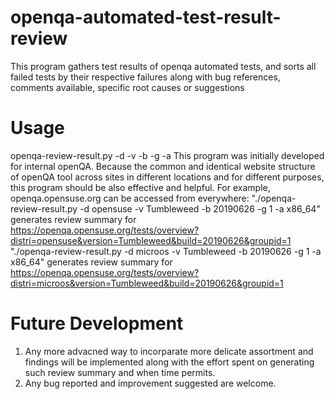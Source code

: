 # openqa-automated-test-result-review
This program gathers test results of openqa automated tests, and sorts all failed tests by their respective failures along with bug references, comments available, specific root causes or suggestions

# Usage
openqa-review-result.py -d <distribution> -v <version> -b <buildnumber> -g <groupip> -a <architecture>
This program was initially developed for internal openQA. Because the common and identical website structure of openQA tool across sites in different locations and for different purposes, this program should be also effective and helpful. For example, openqa.opensuse.org can be accessed from everywhere:
"./openqa-review-result.py -d opensuse -v Tumbleweed -b 20190626 -g 1 -a x86_64" generates review summary for   
https://openqa.opensuse.org/tests/overview?distri=opensuse&version=Tumbleweed&build=20190626&groupid=1 
"./openqa-review-result.py -d microos -v Tumbleweed -b 20190626 -g 1 -a x86_64" generates review summary for
https://openqa.opensuse.org/tests/overview?distri=microos&version=Tumbleweed&build=20190626&groupid=1
  
# Future Development
1. Any more advacned way to incorparate more delicate assortment and findings will be implemented along with the effort spent on generating such review summary and when time permits.
2. Any bug reported and improvement suggested are welcome.
